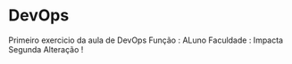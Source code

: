 # DevOps
Primeiro exercicio da aula de DevOps
Função : ALuno
Faculdade : Impacta
Segunda Alteração !
